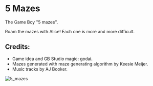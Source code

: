 # 5 Mazes
The Game Boy "5 mazes".
 
 Roam the mazes with Alice! Each one is more and more difficult.
 
## Credits: 

* Game idea and GB Studio magic: godai.
* Mazes generated with maze generating algorithm by Keesie Meijer.
* Music tracks by AJ Booker.
 
![5_mazes](https://user-images.githubusercontent.com/68123541/222948982-f696f281-0763-459c-89ea-9a6d3a5d9dd1.jpg)
